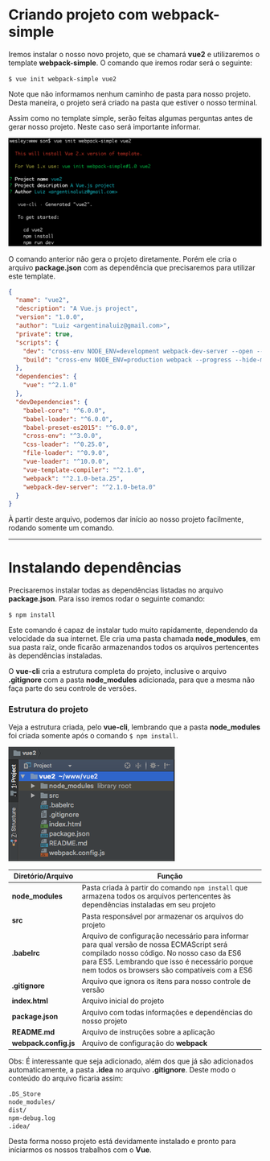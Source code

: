 # Criando projeto com webpack-simple

Iremos instalar o nosso novo projeto, que se chamará **vue2** e utilizaremos o template **webpack-simple**. O comando que iremos rodar será o seguinte:

`$ vue init webpack-simple vue2`

Note que não informamos nenhum caminho de pasta para nosso projeto. Desta maneira, o projeto será criado na pasta que estiver o nosso terminal.

Assim como no template simple, serão feitas algumas perguntas antes de gerar nosso projeto. Neste caso será importante informar.

![Vue Template webpack-simple](./images/vue-webpack-simple.png "Vue Template webpack-simple")

O comando anterior não gera o projeto diretamente. Porém ele cria o arquivo **package.json** com as dependência que precisaremos para utilizar este template.

```json
{
  "name": "vue2",
  "description": "A Vue.js project",
  "version": "1.0.0",
  "author": "Luiz <argentinaluiz@gmail.com>",
  "private": true,
  "scripts": {
    "dev": "cross-env NODE_ENV=development webpack-dev-server --open --inline --hot",
    "build": "cross-env NODE_ENV=production webpack --progress --hide-modules"
  },
  "dependencies": {
    "vue": "^2.1.0"
  },
  "devDependencies": {
    "babel-core": "^6.0.0",
    "babel-loader": "^6.0.0",
    "babel-preset-es2015": "^6.0.0",
    "cross-env": "^3.0.0",
    "css-loader": "^0.25.0",
    "file-loader": "^0.9.0",
    "vue-loader": "^10.0.0",
    "vue-template-compiler": "^2.1.0",
    "webpack": "^2.1.0-beta.25",
    "webpack-dev-server": "^2.1.0-beta.0"
  }
}
```

À partir deste arquivo, podemos dar início ao nosso projeto facilmente, rodando somente um comando.

***

# Instalando dependências

Precisaremos instalar todas as dependências listadas no arquivo **package.json**. Para isso iremos rodar o seguinte comando:

`$ npm install`

Este comando é capaz de instalar tudo muito rapidamente, dependendo da velocidade da sua internet. Ele cria uma pasta chamada **node_modules**, em sua pasta raiz, onde ficarão armazenandos todos os arquivos pertencentes às dependências instaladas.

O **vue-cli** cria a estrutura completa do projeto, inclusive o arquivo **.gitignore** com a pasta **node_modules** adicionada, para que a mesma não faça parte do seu controle de versões.

### Estrutura do projeto

Veja a estrutura criada, pelo **vue-cli**, lembrando que a pasta **node_modules** foi criada somente após o comando `$ npm install`.

![Vue webpack-simple Estrutura](./images/vue-webpack-simple-estrutura.png "Vue webpack-simple Estrutura")

Diretório/Arquivo | Função
-------------------- | -----------
**node_modules** | Pasta criada à partir do comando `npm install` que armazena todos os arquivos pertencentes às dependências instaladas em seu projeto
**src** | Pasta responsável por armazenar os arquivos do projeto
**.babelrc** | Arquivo de configuração necessário para informar para qual versão de nossa ECMAScript será compilado nosso código. No nosso caso da ES6 para ES5. Lembrando que isso é necessário porque nem todos os browsers são compatíveis com a ES6
**.gitignore** | Arquivo que ignora os itens para nosso controle de versão
**index.html** | Arquivo inicial do projeto
**package.json** | Arquivo com todas informações e dependências do nosso projeto
**README.md** | Arquivo de instruções sobre a aplicação
**webpack.config.js** | Arquivo de configuração do **webpack**

Obs: É interessante que seja adicionado, além dos que já são adicionados automaticamente, a pasta **.idea** no arquivo **.gitignore**. Deste modo o conteúdo do arquivo ficaria assim:

```
.DS_Store
node_modules/
dist/
npm-debug.log
.idea/
```

Desta forma nosso projeto está devidamente instalado e pronto para iníciarmos os nossos trabalhos com o **Vue**.